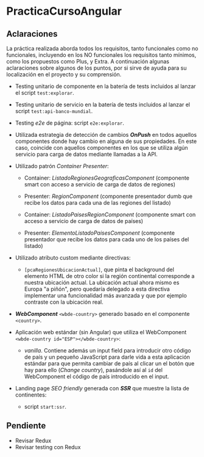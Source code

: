 # PracticaCursoAngular

## Aclaraciones

La práctica realizada aborda todos los requisitos, tanto funcionales como no funcionales, incluyendo en los NO funcionales los requisitos tanto mínimos, como los propuestos como Plus, y Extra.
A continuación algunas aclaraciones sobre algunos de los puntos, por si sirve de ayuda para su localización en el proyecto y su comprensión.

- Testing unitario de componente en la batería de tests incluidos al lanzar el script `test:explorar`.

- Testing unitario de servicio en la batería de tests incluidos al lanzar el script `test:api-banco-mundial`.

- Testing _e2e_ de página: script `e2e:explorar`.

- Utilizada estrategia de detección de cambios **_OnPush_** en todos aquellos componentes donde hay cambio en alguna de sus propiedades. En este caso, coincide con aquellos componentes en los que se utiliza algún servicio para carga de datos mediante llamadas a la API.

- Utilizado patrón _Container Presenter_:
    - Container: _ListadoRegionesGeograficasComponent_ (componente smart con acceso a servicio de carga de datos de regiones)
    - Presenter: _RegionComponent_ (componente presentador dumb que recibe los datos para cada una de las regiones del listado)
    
    - Container: _ListadoPaisesRegionComponent_ (componente smart con acceso a servicio de carga de datos de países)
    - Presenter: _ElementoListadoPaisesComponent_ (componente presentador que recibe los datos para cada uno de los países del listado)
    
- Utilizado atributo custom mediante directivas:
    - `[pcaRegionesUbicacionActual]`, que pinta el background del elemento HTML de otro color si la región continental corresponde a nuestra ubicación actual. La ubicación actual ahora mismo es Europa "a piñón", pero quedaría delegado a esta directiva implementar una funcionalidad más avanzada y que por ejemplo contraste con la ubicación real.  

- _**WebComponent**_ `<wbde-country>` generado basado en el componente `<country>`.

- Aplicación web estándar (sin Angular) que utiliza el WebComponent `<wbde-country id="ESP"></wbde-country>`:
    - _vanilla_. Contiene además un input field para introducir otro código de país y un pequeño JavaScript para darle vida a esta aplicación estándar para que permita cambiar de país al clicar un el botón que hay para ello (_Change country_), pasándole así al `id` del WebComponent el código de país introducido en el input.
    
- Landing page _SEO friendly_ generada con **_SSR_** que muestre la lista de continentes:
    - script `start:ssr`.
    
## Pendiente

- Revisar Redux
- Revisar testing con Redux
